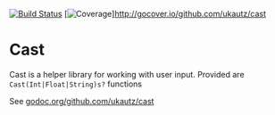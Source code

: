 [![Build Status](https://travis-ci.org/ukautz/cast.svg?branch=master)](https://travis-ci.org/ukautz/cast)
[![Coverage](http://gocover.io/_badge/github.com/ukautz/cast)]http://gocover.io/github.com/ukautz/cast

Cast
====

Cast is a helper library for working with user input. Provided are `Cast(Int|Float|String)s?` functions

See [godoc.org/github.com/ukautz/cast](https://godoc.org/github.com/ukautz/cast) 